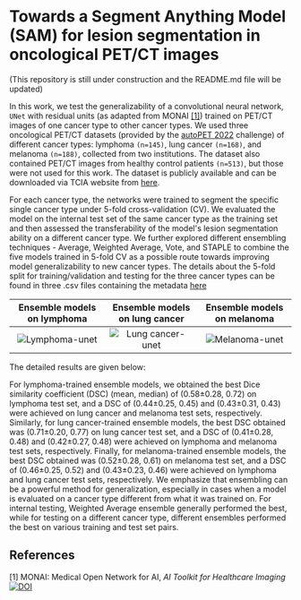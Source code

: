 # Towards a Segment Anything Model (SAM) for lesion segmentation in oncological PET/CT images
(This repository is still under construction and the README.md file will be updated)

In this work, we test the generalizability of a convolutional neural network, `UNet` with residual units (as adapted from MONAI [[1]](#1)) trained on PET/CT images of one cancer type to other cancer types. We used three oncological PET/CT datasets (provided by the [autoPET 2022](https://autopet.grand-challenge.org/) challenge) of different cancer types: lymphoma `(n=145)`, lung cancer `(n=168)`, and melanoma `(n=188)`, collected from two institutions. The dataset also contained PET/CT images from healthy control patients `(n=513)`, but those were not used for this work. The dataset is publicly available and can be downloaded via TCIA website from [here](https://wiki.cancerimagingarchive.net/pages/viewpage.action?pageId=93258287).

For each cancer type, the networks were trained to segment the specific single cancer type under 5-fold cross-validation (CV). We evaluated the model on the internal test set of the same cancer type as the training set and then assessed the transferability of the model's lesion segmentation ability on a different cancer type. We further explored different ensembling techniques - Average, Weighted Average, Vote, and STAPLE to combine the five models trained in 5-fold CV as a possible route towards improving model generalizability to new cancer types. The details about the 5-fold split for training/validation and testing for the three cancer types can be found in three .csv files containing the metadata [here](create_data_split/) 

Ensemble models on lymphoma        |  Ensemble models on lung cancer | Ensemble models on melanoma
:-------------------------:|:-------------------------:|:-------------------------:
![Lymphoma-unet](https://user-images.githubusercontent.com/48228716/236359920-0c11a08a-007f-44a6-9d7b-b0af59aef487.png) | ![Lung cancer-unet](https://user-images.githubusercontent.com/48228716/236360132-a2ede141-8f52-47bd-b2e3-e9bcb3fc33a0.png)| ![Melanoma-unet](https://user-images.githubusercontent.com/48228716/236359933-7b8f911a-23a5-475e-bbae-cf4c86b11509.png)


The detailed results are given below:


For lymphoma-trained ensemble models, we obtained the best Dice similarity coefficient (DSC) (mean, median) of (0.58±0.28, 0.72) on lymphoma test set, and a DSC of (0.44±0.25, 0.45) and (0.43±0.31, 0.43) were achieved on lung cancer and melanoma test sets, respectively. Similarly, for lung cancer-trained ensemble models, the best DSC obtained was (0.71±0.20, 0.77) on lung cancer test set, and a DSC of (0.41±0.28, 0.48) and (0.42±0.27, 0.48) were achieved on lymphoma and melanoma test sets, respectively. Finally, for melanoma-trained ensemble models, the best DSC obtained was (0.52±0.28, 0.61) on melanoma test set, and a DSC of (0.46±0.25, 0.52) and (0.43±0.23, 0.46) were achieved on lymphoma and lung cancer test sets, respectively. We emphasize that ensembling can be a powerful method for generalization, especially in cases when a model is evaluated on a cancer type different from what it was trained on. For internal testing, Weighted Average ensemble generally performed the best, while for testing on a different cancer type, different ensembles performed the best on various training and test set pairs. 

## References
<a id="1">[1]</a> 
MONAI: Medical Open Network for AI,
*AI Toolkit for Healthcare Imaging*
[![DOI](https://zenodo.org/badge/DOI/10.5281/zenodo.7459814.svg)](https://doi.org/10.5281/zenodo.7459814)

